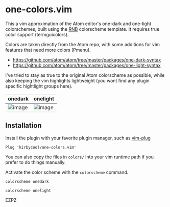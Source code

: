 # one-colors.vim

This a vim approximation of the Atom editor's one-dark and one-light colorschemes, built using the [RNB](https://github.com/romainl/vim-rnb) colorscheme template. It requires true color support (termguicolors).

Colors are taken directly from the Atom repo, with some additions for vim features that need more colors (Pmenu).

- https://github.com/atom/atom/tree/master/packages/one-dark-syntax
- https://github.com/atom/atom/tree/master/packages/one-light-syntax

I've tried to stay as true to the original Atom colorscheme as possible, while also keeping the vim highlights lightweight (you wont find any plugin specific hightlight groups here).

| onedark                                                                                                                                | onelight |
| ---------------------------------------------------------------------------------------------------------------------------------------| -------- |
| <img alt="image" src="https://user-images.githubusercontent.com/696150/94613981-4aca0d80-025a-11eb-9f2e-d4535b677587.png"> | <img alt="image" src="https://user-images.githubusercontent.com/696150/94614162-97ade400-025a-11eb-8bda-dc9f23f6f600.png"> |

## Installation

Install the plugin with your favorite plugin manager, such as [vim-plug](https://github.com/junegunn/vim-plug)

```
Plug 'kirbycool/one-colors.vim'
```

You can also copy the files in `colors/` into your vim runtime path if you prefer to do things manually.

Activate the color scheme with the `colorscheme` command.

```
colorscheme onedark
```

```
colorscheme onelight
```

EZPZ
